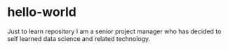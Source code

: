 # hello-world
Just to learn repository
I am a senior project manager who has decided to self learned data science and related technology.

